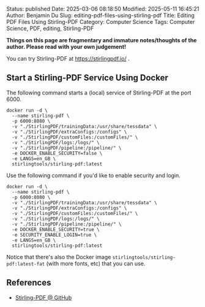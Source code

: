 Status: published
Date: 2025-03-06 08:18:50
Modified: 2025-05-11 16:45:21
Author: Benjamin Du
Slug: editing-pdf-files-using-stirling-pdf
Title: Editing PDF Files Using Stirling-PDF
Category: Computer Science
Tags: Computer Science, PDF, editing, Stirling-PDF

**Things on this page are fragmentary and immature notes/thoughts of the author. Please read with your own judgement!**

You can try Stirling-PDF at 
<https://stirlingpdf.io/>
.

## Start a Stirling-PDF Service Using Docker

The following command starts a (local) service of Stirling-PDF at the port 6000.
```
docker run -d \
  --name stirling-pdf \
  -p 6000:8080 \
  -v "./StirlingPDF/trainingData:/usr/share/tessdata" \
  -v "./StirlingPDF/extraConfigs:/configs" \
  -v "./StirlingPDF/customFiles:/customFiles/" \
  -v "./StirlingPDF/logs:/logs/" \
  -v "./StirlingPDF/pipeline:/pipeline/" \
  -e DOCKER_ENABLE_SECURITY=false \
  -e LANGS=en_GB \
  stirlingtools/stirling-pdf:latest
```
Use the following command if you'd like to enable security and login.
```
docker run -d \
  --name stirling-pdf \
  -p 6000:8080 \
  -v "./StirlingPDF/trainingData:/usr/share/tessdata" \
  -v "./StirlingPDF/extraConfigs:/configs" \
  -v "./StirlingPDF/customFiles:/customFiles/" \
  -v "./StirlingPDF/logs:/logs/" \
  -v "./StirlingPDF/pipeline:/pipeline/" \
  -e DOCKER_ENABLE_SECURITY=true \
  -e SECURITY_ENABLE_LOGIN=true \
  -e LANGS=en_GB \
  stirlingtools/stirling-pdf:latest
```

Notice that there's also the Docker image 
`stirlingtools/stirling-pdf:latest-fat` (with more fonts, etc) that you can use.

## References

- [Stirling-PDF @ GitHub](https://github.com/Stirling-Tools/Stirling-PDF)

